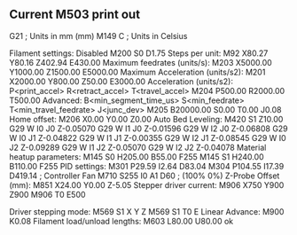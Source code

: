 ## Current M503 print out 
 
 G21    ; Units in mm (mm)
 M149 C ; Units in Celsius
 
  Filament settings: Disabled
 M200 S0 D1.75
  Steps per unit:
M92 X80.27 Y80.16 Z402.94 E430.00
  Maximum feedrates (units/s):
 M203 X5000.00 Y1000.00 Z1500.00 E5000.00
  Maximum Acceleration (units/s2):
 M201 X2000.00 Y800.00 Z50.00 E3000.00
  Acceleration (units/s2): P<print_accel> R<retract_accel> T<travel_accel>
 M204 P500.00 R2000.00 T500.00
  Advanced: B<min_segment_time_us> S<min_feedrate> T<min_travel_feedrate> J<junc_dev>
 M205 B20000.00 S0.00 T0.00 J0.08
  Home offset:
 M206 X0.00 Y0.00 Z0.00
  Auto Bed Leveling:
 M420 S1 Z10.00
 G29 W I0 J0 Z-0.05070
 G29 W I1 J0 Z-0.01596
 G29 W I2 J0 Z-0.06808
 G29 W I0 J1 Z-0.04822
 G29 W I1 J1 Z-0.00355
 G29 W I2 J1 Z-0.08545
 G29 W I0 J2 Z-0.09289
 G29 W I1 J2 Z-0.05070
 G29 W I2 J2 Z-0.04078
  Material heatup parameters:
 M145 S0 H205.00 B55.00 F255
 M145 S1 H240.00 B110.00 F255
  PID settings:
 M301 P29.59 I2.64 D83.04
 M304 P104.55 I17.39 D419.14
 ; Controller Fan
 M710 S255 I0 A1 D60 ; (100% 0%)
  Z-Probe Offset (mm):
 M851 X24.00 Y0.00 Z-5.05
  Stepper driver current:
 M906 X750 Y900 Z900
 M906 T0 E500
 
  Driver stepping mode:
 M569 S1 X Y Z
 M569 S1 T0 E
  Linear Advance:
 M900 K0.08
  Filament load/unload lengths:
 M603 L80.00 U80.00
 ok